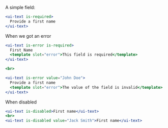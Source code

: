 A simple field:

```jsx
<ui-text is-required>
  Provide a first name
</ui-text>
```

When we got an error

```jsx
<ui-text is-error is-required>
  First Name 
  <template slot="error">This field is required</template>
</ui-text>

<br>

<ui-text is-error value="John Doe">
  Provide a first name
  <template slot="error">The value of the field is invalid</template>
</ui-text>
```

When disabled

```jsx
<ui-text is-disabled>First name</ui-text>
<br>
<ui-text is-disabled value="Jack Smith">First name</ui-text>
```
